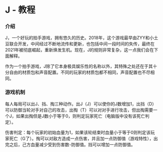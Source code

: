 # J - 教程
### 介绍

J，一个好玩的拍手游戏，拥有悠久的历史。2018年，这个游戏最早由ZYY和小土豆联合开发，中间经过不断地流传和更新，也包括中间一段时间的失传，最终在2021年被彻底崛起，重新焕发生机。现在，J的规则非常复杂，这一点我们会在下面解释。

作为一个拍手游戏，J除了它本身极具娱乐性的名称以外，其特殊之处还在于其十分自由的材质包和声音配置。不同的玩家的材质包都不相同，声音配置也不尽相同。

### 游戏机制

每人每局可以出J、挡、掏三种动作。出J（J）可以使你的J数增加1，出挡（D）可以防御当轮对手对自己的攻击，出掏（T）可以对对手进行攻击，但出掏需要一个J，如果出掏但是J数小于等于0，则判定玩家死亡（电脑版中没有该死亡判定）。

伤害判定：每个玩家的初始血量为1，如果该轮结束时血量小于等于0则判定该玩家死亡（G了）。掏可以对敌方造成一点伤害，并且加一点防御值（游戏特性），出完之后，己方血量减少受到伤害数-防御值。挡可以增加一点防御值。
